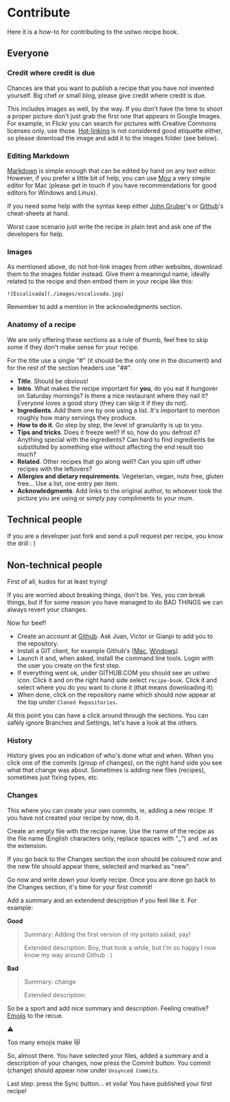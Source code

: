 # Contribute
Here it is a how-to for contributing to the ustwo recipe book.

## Everyone

### Credit where credit is due

Chances are that you want to publish a recipe that you have not invented yourself. Big chef or small blog, please give credit where credit is due.

This includes images as well, by the way. If you don't have the time to shoot a proper picture don't just grab the first one that appears in Google Images. For example, in Flickr you can search for pictures with Creative Commons licenses only, use those. [Hot-linking](http://en.wikipedia.org/wiki/Inline_linking) is not considered good etiquette either, so please download the image and add it to the images folder (see below). 

### Editing Markdown

[Markdown](http://en.wikipedia.org/wiki/Markdown) is simple enough that can be edited by hand on any text editor. However, if you prefer a little bit of help, you can use [Mou](http://mouapp.com/) a very simple editor for Mac (please get in touch if you have recommendations for good editors for Windows and Linux).

If you need some help with the syntax keep either [John Gruber](http://daringfireball.net/projects/markdown/syntax)'s or [Github](https://help.github.com/articles/github-flavored-markdown)'s cheat-sheets at hand.

Worst case scenario just write the recipe in plain text and ask one of the developers for help.

### Images

As mentioned above, do not hot-link images from other websites, download them to the images folder instead. Give them a meaningul name, ideally related to the recipe and then embed them in your recipe like this:

```
![Escalivada](./images/escalivada.jpg)
```

Remember to add a mention in the acknowledgments section.

### Anatomy of a recipe

We are only offering these sections as a rule of thumb, feel free to skip some if they don't make sense for your recipe.

For the title use a single "#" (it should be the only one in the document) and for the rest of the section headers use "##".

* **Title**. Should be obvious!
* **Intro**. What makes the recipe important for **you**, do you eat it hungover on Saturday mornings? Is there a nice restaurant where they nail it? Everyone loves a good story (they can skip it if they do not).
* **Ingredients**. Add them one by one using a list. It's important to mention roughly how many servings they produce.
* **How to do it**. Go step by step, the level of granularity is up to you.
* **Tips and tricks**. Does it freeze well? If so, how do you defrost it? Anything special with the ingredients? Can hard to find ingredients be substituted by something else without affecting the end result too much?
* **Related**. Other recipes that go along well? Can you spin off other recipes with the leftovers?
* **Allergies and dietary requirements**. Vegeterian, vegan, nuts free, gluten free… Use a list, one entry per item.
* **Acknowledgments**. Add links to the original author, to whoever took the picture you are using or simply pay compliments to your mum.

## Technical people

If you are a developer just fork and send a pull request per recipe, you know the drill : )

## Non-technical people

First of all, kudos for at least trying! 

If you are worried about breaking things, don't be. Yes, you *can* break things, but if for some reason you have managed to do BAD THINGS we can always revert your changes. 

Now for beef!

* Create an account at [Github](https://github.com/). Ask Juan, Victor or Gianpi to add you to the repository.
* Install a GIT client, for example Github's ([Mac](http://mac.github.com/), [Windows](http://windows.github.com/)). 
* Launch it and, when asked, install the command line tools. Login with the user you create on the first step.
* If everything went ok, under GITHUB.COM you should see an ustwo icon. Click it and on the right hand side select ```recipe-book```. Click it and select where you do you want to clone it (that means downloading it). 
* When done, click on the repository name which should now appear at the top under ```Cloned Repositories```.

At this point you can have a click around through the sections. You can safely ignore Branches and Settings, let's have a look at the others.

### History

History gives you an indication of who's done what and when. When you click one of the commits (group of changes), on the right hand side you see what that change was about. Sometimes is adding new files (recipes), sometimes just fixing types, etc.

### Changes

This where you can create your own commits, ie, adding a new recipe. If you have not created your recipe by now, do it. 

Create an empty file with the recipe name. Use the name of the recipe as the file name (English characters only, replace spaces with "_") and ```.md``` as the extension. 

If you go back to the Changes section the icon should be coloured now and the new file should appear there, selected and marked as "new".

Go now and write down your lovely recipe. Once you are done go back to the Changes section, it's time for your first commit!

Add a summary and an extendend description if you feel like it. For example:

**Good**
> Summary: Adding the first version of my potato salad, yay!
> 
> Extended description: Boy, that took a while, but I'm so happy I now know my way around Github : )

**Bad**
> Summary: change
>
> Extended description:

So be a sport and add nice summary and description. Feeling creative? [Emojis](http://www.emoji-cheat-sheet.com/) to the recue. 

:warning: 

Too many emojis make :crying_cat_face:

So, almost there. You have selected your files, added a summary and a description of your changes, now press the Commit button. You commit (change) should appear now under ```Unsynced Commits```.

Last step: press the Sync button… et voila! You have published your first recipe!